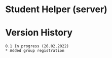 Student Helper (server)
=======================

Version History
===============
```
0.1 In progress (26.02.2022)
* Added group registration
```
